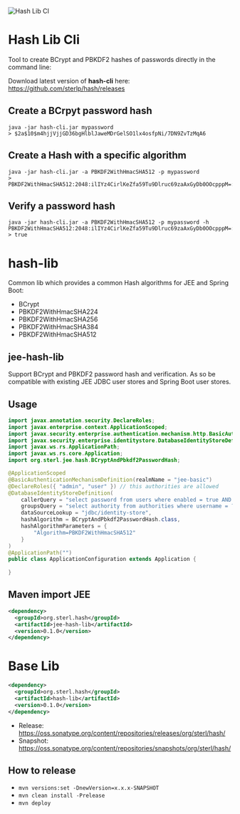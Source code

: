 ![Hash Lib CI](https://github.com/sterlp/hash/workflows/Hash%20Lib%20CI/badge.svg)

# Hash Lib Cli
Tool to create BCrypt and PBKDF2 hashes of passwords directly in the command line:

Download latest version of **hash-cli** here: https://github.com/sterlp/hash/releases

## Create a BCrpyt password hash
```
java -jar hash-cli.jar mypassword
> $2a$10$m4hjjVjjGD36bgHlblJaweMDrGelSO1lx4osfpNi/7DN9ZvTzMqA6
```

## Create a Hash with a specific algorithm
```
java -jar hash-cli.jar -a PBKDF2WithHmacSHA512 -p mypassword
> PBKDF2WithHmacSHA512:2048:ilIYz4CirlKeZfa59Tu9Dlruc69zaAxGyDb0OOcpppM=:HMv6yD8WUKSM2XY6jHIuzz9ShXX1wj120Njb0TptJ6hBBWAFnOdx0xR1hvz9ICtp91sdBxRaMyU8LsYZCIuP9g==
```

## Verify a password hash
```
java -jar hash-cli.jar -a PBKDF2WithHmacSHA512 -p mypassword -h PBKDF2WithHmacSHA512:2048:ilIYz4CirlKeZfa59Tu9Dlruc69zaAxGyDb0OOcpppM=:HMv6yD8WUKSM2XY6jHIuzz9ShXX1wj120Njb0TptJ6hBBWAFnOdx0xR1hvz9ICtp91sdBxRaMyU8LsYZCIuP9g==
> true
```

# hash-lib

Common lib which provides a common Hash algorithms for JEE and Spring Boot:

- BCrypt
- PBKDF2WithHmacSHA224
- PBKDF2WithHmacSHA256
- PBKDF2WithHmacSHA384
- PBKDF2WithHmacSHA512

## jee-hash-lib

Support BCrypt and PBKDF2 password hash and verification. As so be compatible with existing JEE JDBC user stores and
Spring Boot user stores.

## Usage
```java
import javax.annotation.security.DeclareRoles;
import javax.enterprise.context.ApplicationScoped;
import javax.security.enterprise.authentication.mechanism.http.BasicAuthenticationMechanismDefinition;
import javax.security.enterprise.identitystore.DatabaseIdentityStoreDefinition;
import javax.ws.rs.ApplicationPath;
import javax.ws.rs.core.Application;
import org.sterl.jee.hash.BCryptAndPbkdf2PasswordHash;

@ApplicationScoped
@BasicAuthenticationMechanismDefinition(realmName = "jee-basic")
@DeclareRoles({ "admin", "user" }) // this authorities are allowed
@DatabaseIdentityStoreDefinition(
    callerQuery = "select password from users where enabled = true AND username = ?",
    groupsQuery = "select authority from authorities where username = ?",
    dataSourceLookup = "jdbc/identity-store",
    hashAlgorithm = BCryptAndPbkdf2PasswordHash.class,
    hashAlgorithmParameters = {
        "Algorithm=PBKDF2WithHmacSHA512"
    }
)
@ApplicationPath("")
public class ApplicationConfiguration extends Application {
    
}
```
## Maven import JEE
```xml
<dependency>
  <groupId>org.sterl.hash</groupId>
  <artifactId>jee-hash-lib</artifactId>
  <version>0.1.0</version>
</dependency>
```

# Base Lib
```xml
<dependency>
  <groupId>org.sterl.hash</groupId>
  <artifactId>hash-lib</artifactId>
  <version>0.1.0</version>
</dependency>
```

- Release: https://oss.sonatype.org/content/repositories/releases/org/sterl/hash/
- Snapshot: https://oss.sonatype.org/content/repositories/snapshots/org/sterl/hash/

## How to release

- `mvn versions:set -DnewVersion=x.x.x-SNAPSHOT`
- `mvn clean install -Prelease`
- `mvn deploy`
